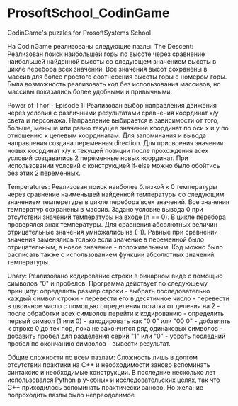 # ProsoftSchool_CodinGame
CodinGame's puzzles for ProsoftSystems School

На CodinGame реализованы следующие пазлы:
The Descent:
Реализован поиск наибольшей горы по высоте через сравнение наибольшей найденной высоты со следующем значением высоты в цикле перебора всех значений. Все значения высот сохранены в массив для более простого соотнесения высоты горы с номером горы. Была возможность реализовать код без использования массивов, но массивы показались более удобными и привычными.

Power of Thor - Episode 1:
Реализован выбор направления движения через условия с различными результатами сравнения координат x/y света и персонажа.
Направление выбирается в зависимости от того, больше, меньше или равно текущее значение координат по оси x и y по отношению к целевым координатам. Для запоминания и вывода направления создана переменная direction. Для присвоения значения новых координат x/y к текущей позиции после прохождения всех условий создавались 2 переменные новых координат. При использовании условий с конструкцией if-else можно было обойтись без этих 2 переменных.

Temperatures:
Реализован поиск наиболее близкой к 0 температуры через сравнение наименьшей найденной температуры со следующим значением темперетуры в цикле перебора всех значений. Все значения температур сохранены в массив. Задано условие вывода 0 при отсутствии значений температуры на входе (n == 0). В цикле перебора проверялся знак температуры. Для сравнения абсолютных величин отрицательные значения умножались на (-1). Равные при сравнении значения заменялись только если значение в переменной было отрицательным, а новое значение - положительным. Код можно было расписать также с использованием функции абсолютных значений температуры.

Unary:
Реализовано кодирование строки в бинарном виде с помощью символов "0" и пробелов. Программа действует по следующему принципу: определить размер строки - выбрать последовательно каждый символ строки - перевести его в десятичное число - перевести в двоичное число с помощью определения остатка от деления на 2 - после обработки всех символов перейти к кодированию - определить первый символ (1 или 0) - закодировать как "0 0" или "00 0" - добавлять к строке 0 до тех пор, пока не закончится ряд одинаковых символов - добавить пробел для разделения серий "1" или "0" - убрать последний пробел по окончанию символов - вывести результат.

Общие сложности по всем пазлам:
Сложность лишь в долгом отсутствии практики на C++ и необходимости заново вспоминать синтаксис и необходимые конструкции. В последние несколько лет использовался Python в учебных и исследовательских целях, так что C++ приходилось вспоминать практически заново. Но желание попроходить пазлы было непреодолимое
